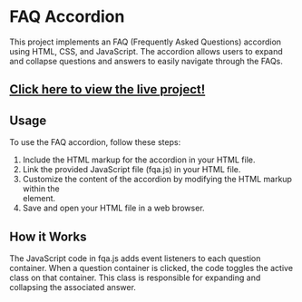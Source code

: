 # FAQ Accordion
This project implements an FAQ (Frequently Asked Questions) accordion using HTML, CSS, and JavaScript. The accordion allows users to expand and collapse questions and answers to easily navigate through the FAQs.
##  [Click here to view the live project!](https://aysemerveksv.github.io/FQA-project/)
## Usage
To use the FAQ accordion, follow these steps:

1. Include the HTML markup for the accordion in your HTML file.
2. Link the provided JavaScript file (fqa.js) in your HTML file.
3. Customize the content of the accordion by modifying the HTML markup within the <div class="accordion"> element.
4. Save and open your HTML file in a web browser.

## How it Works
The JavaScript code in fqa.js adds event listeners to each question container. When a question container is clicked, the code toggles the active class on that container. This class is responsible for expanding and collapsing the associated answer.
